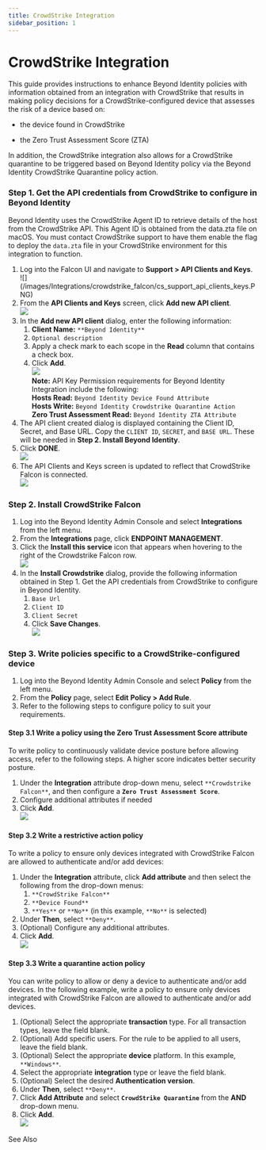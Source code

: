 ```yaml
---
title: CrowdStrike Integration
sidebar_position: 1
--- 
```


CrowdStrike Integration
=======================

This guide provides instructions to enhance Beyond Identity policies with information obtained from an integration with CrowdStrike that results in making policy decisions for a CrowdStrike-configured device that assesses the risk of a device based on:

*   the device found in CrowdStrike
    
*   the Zero Trust Assessment Score (ZTA)
    

In addition, the CrowdStrike integration also allows for a CrowdStrike quarantine to be triggered based on Beyond Identity policy via the Beyond Identity CrowdStrike Quarantine policy action.

### Step 1. Get the API credentials from CrowdStrike to configure in Beyond Identity

Beyond Identity uses the CrowdStrike Agent ID to retrieve details of the host from the CrowdStrike API. This Agent ID is obtained from the data.zta file on macOS. You must contact CrowdStrike support to have them enable the flag to deploy the `data.zta` file in your CrowdStrike environment for this integration to function.

1.  Log into the Falcon UI and navigate to **Support > API Clients and Keys**.  
    ![] (/images/Integrations/crowdstrike_falcon/cs_support_api_clients_keys.PNG)
2.  From the **API Clients and Keys** screen, click **Add new API client**.  
    ![](/images/Integrations/crowdstrike_falcon/cs_falcon_add_new_api_client1.PNG)
3.  In the **Add new API client** dialog, enter the following information:
    1.  **Client Name:** `**Beyond Identity**`
    2.  `Optional description`
    3.  Apply a check mark to each scope in the **Read** column that contains a check box.
    4.  Click **Add**.  
        ![](/images/Integrations/crowdstrike_falcon/cs_falcon_add_new_api_client2.PNG)  
        **Note:** API Key Permission requirements for Beyond Identity Integration include the following:  
        **Hosts Read:** `Beyond Identity Device Found Attribute`  
        **Hosts Write:** `Beyond Identity Crowdstrike Quarantine Action`  
        **Zero Trust Assessment Read:** `Beyond Identity ZTA Attribute`
4.  The API client created dialog is displayed containing the Client ID, Secret, and Base URL.  Copy the `CLIENT ID`, `SECRET`, and `BASE URL`. These will be needed in **Step 2. Install Beyond Identity**.
5.  Click **DONE**.  
    ![](/images/Integrations/crowdstrike_falcon/cs_falcon_add_new_api_clientCreated.PNG)
6.  The API Clients and Keys screen is updated to reflect that CrowdStrike Falcon is connected.  
    ![](/images/Integrations/crowdstrike_falcon/cs_falcon_new_api_client_added.PNG)

### Step 2. Install CrowdStrike Falcon

1.  Log into the Beyond Identity Admin Console and select **Integrations** from the left menu.
2.  From the **Integrations** page, click **ENDPOINT MANAGEMENT**.
3.  Click the **Install this service** icon that appears when hovering to the right of the Crowdstrike Falcon row.  
    ![](/images/Integrations/crowdstrike_falcon/cs_falcon_install_service.png)
4.  In the **Install Crowdstrike** dialog, provide the following information obtained in Step 1. Get the API credentials from CrowdStrike to configure in Beyond Identity.
    1.  `Base Url`
    2.  `Client ID`
    3.  `Client Secret`
    4.  Click **Save Changes**.  
        ![](/images/Integrations/crowdstrike_falcon/cs_falcon_install.png)

### Step 3. Write policies specific to a CrowdStrike-configured device

1.  Log into the Beyond Identity Admin Console and select **Policy** from the left menu.
2.  From the **Policy** page, select **Edit** **Policy > Add Rule**.
3.  Refer to the following steps to configure policy to suit your requirements.

#### Step 3.1 Write a policy using the Zero Trust Assessment Score attribute

To write policy to continuously validate device posture before allowing access, refer to the following steps. A higher score indicates better security posture.

1.  Under the **Integration** attribute drop-down menu, select `**Crowdstrike Falcon**`, and then configure a **`Zero Trust Assessment Score`**.
2.  Configure additional attributes if needed
3.  Click **Add**.  
    ![](/images/Integrations/crowdstrike_falcon/cs_falcon_add_rule_zta_2.png)

#### Step 3.2 Write a restrictive action policy

To write a policy to ensure only devices integrated with CrowdStrike Falcon are allowed to authenticate and/or add devices:

1.  Under the **Integration** attribute, click **Add attribute** and then select the following from the drop-down menus:
    1.  `**CrowdStrike Falcon**`
    2.  `**Device Found**`
    3.  `**Yes**` or `**No**` (in this example, `**No**` is selected)
2.  Under **Then**, select `**Deny**`.
3.  (Optional) Configure any additional attributes.
4.  Click **Add**.  
    ![](/images/Integrations/crowdstrike_falcon/cs_falcon_device_found_no_deny.PNG)

#### Step 3.3 Write a quarantine action policy

You can write policy to allow or deny a device to authenticate and/or add devices. In the following example, write a policy to ensure only devices integrated with CrowdStrike Falcon are allowed to authenticate and/or add devices.

1.  (Optional) Select the appropriate **transaction** type. For all transaction types, leave the field blank.
2.  (Optional) Add specific users. For the rule to be applied to all users, leave the field blank.
3.  (Optional) Select the appropriate **device** platform. In this example, `**Windows**`.
4.  Select the appropriate **integration** type or leave the field blank.
5.  (Optional) Select the desired **Authentication version**.
6.  Under **Then**, select `**Deny**`.
7.  Click **Add Attribute** and select **`CrowdStrike Quarantine`** from the **AND** drop-down menu.
8.  Click **Add**.  
    ![](/images/Integrations/crowdstrike_falcon/cs_falcon_quarantine_deny.png)

See Also

<!-- [Writing Policy](defining-policy) -->